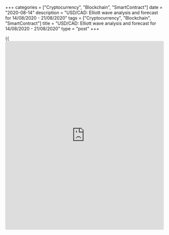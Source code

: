+++
categories = ["Cryptocurrency", "Blockchain", "SmartContract"]
date = "2020-08-14"
description = "USD/CAD: Elliott wave analysis and forecast for 14/08/2020 - 21/08/2020"
tags = ["Cryptocurrency", "Blockchain", "SmartContract"]
title = "USD/CAD: Elliott wave analysis and forecast for 14/08/2020 - 21/08/2020"
type = "post"
+++

{{<iframe id="large-banner" src="https://www.bounty.group/#slide=17.0" width="100%" height="600" scrolling="no" style="border: 0px solid rgb(216, 221, 230); border-radius: 3px;">}}

August 14, 2020

August 14, 2020

USD/CAD: Elliott wave analysis and forecast for 14/08/2020 –
21/08/2020Alex Geuta

 **Main scenario:** consider short positions from corrections below the
level of 1.3348 with a target of 1.3100 – 1.3000.

 **Alternative scenario:** breakout and consolidation above the level of
1.3348 will allow the pair to continue rising to the levels of 1.3565 –
1.3780.

## [USD/CAD][1] remains likely to fall. Estimated pivot point is at a
level of 1.3348.

 **Analysis:** An ascending corrective wave of larger degree  (B) of 4
has finished developing on the [daily](https://www.fintecher.org/2020/03/03/forex-trading-daily-strategy/) time frame, and wave (C) of 4
started forming. Presumably, the first wave 1 of (C) is developing on
the H4 time frame, with wave v of 1 forming inside. Apparently, wave (v)
of v of 1 of smaller degree is developing on the H1 time frame. If this
assumption is correct, the pair will continue to fall to 1.3100 –
1.3000. The level of 1.3348 is critical in this scenario as the breakout
will enable the pair to continue rising to the levels of 1.3565 –
1.3780.

![LiteForex: USD/CAD: Elliott wave analysis and forecast for 14/08/2020
– 21/08/2020][2]

* * *

![LiteForex: USD/CAD: Elliott wave analysis and forecast for 14/08/2020
– 21/08/2020][3]

* * *

![LiteForex: USD/CAD: Elliott wave analysis and forecast for 14/08/2020
– 21/08/2020][4]

* * *

P.S. Did you like my article? Share it in social networks: it will be
the best “thank you" :)

Ask me questions and comment below. I’ll be glad to answer your
questions and give necessary explanations.

 **Useful links:**

  * I recommend trying to trade with a reliable broker [here][5]. The system allows you to trade by yourself or copy successful traders from all across the globe.
  * Use my promo-code BLOG for getting deposit bonus 50% on LiteForex platform. Just enter this code in the appropriate field while [depositing][6] your trading account.
  * Telegram channel with high-quality analytics, Forex reviews, training articles, and other useful things for traders <t.me/liteforex>

## Price chart of USDCAD in real time mode

![USD/CAD: Elliott wave analysis and forecast for 14/08/2020 –
21/08/2020][7]

The content of this article reflects the author’s opinion and does not
necessarily reflect the official position of LiteForex. The material
published on this page is provided for informational purposes only and
should not be considered as the provision of investment advice for the
purposes of Directive 2004/39/EC.

Rate this article:

{{value}}

( {{count}} {{title}} )

   1. my.liteforex.com/trading/chart?symbol=USDCAD
   2. cdn.liteforex.com/cache/uploads/blog_post/wave-analisys/14-08-2020/USDCADH1.png?w=30&s=3d6fc9448c3b2ab4861620bfb91d5205
   3. cdn.liteforex.com/cache/uploads/blog_post/wave-analisys/14-08-2020/USDCADH4.png?w=30&s=3c85cc321600a0dc84aa882faa820edd
   4. cdn.liteforex.com/cache/uploads/blog_post/wave-analisys/14-08-2020/USDCADDaily.png?w=30&s=a824e3d96b02b6f5e4a0e84459488f3e
   5. my.liteforex.com/?category=analysts-opinions&slug=usdcad-elliott-wave-analysis-and-forecast-for-14082020-21082020&openPopup=%2Fregistration%2Fpopup&utm_source=blog&utm_medium=article&utm_campaign=bonus
   6. my.liteforex.com/deposit/?category=analysts-opinions&slug=usdcad-elliott-wave-analysis-and-forecast-for-14082020-21082020&promo_code=BLOG&utm_source=blog&utm_medium=article&utm_campaign=bonus
   7. cdn.liteforex.com/cache/uploads/blog_post/wave-analisys/Previews-elliot-waves/usdcad-elliott-wave-analysis-liteforex-blog-preview.jpeg?q=75&w=1000&s=2a81191a92f70811bd01d7e0f40396a6